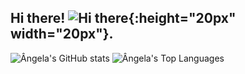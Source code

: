 ## Hi there! ![Hi there](https://raw.githubusercontent.com/iampavangandhi/iampavangandhi/master/gifs/Hi.gif){:height="20px" width="20px"}.
![Ângela's GitHub stats](https://github-readme-stats.vercel.app/api?username=angelacoelho01&count_private=true&show_icons=true&line_height=27&theme=nightowl)
![Ângela's Top Languages](https://github-readme-stats.vercel.app/api/top-langs/?username=angelacoelho01&count_private=true&langs_count=3&show_icons=true&theme=nightowl)

<!--
**angelacoelho01/angelacoelho01** is a ✨ _special_ ✨ repository because its `README.md` (this file) appears on your GitHub profile.

Here are some ideas to get you started:

- 🔭 I’m currently working on ...
- 🌱 I’m currently learning ...
- 👯 I’m looking to collaborate on ...
- 🤔 I’m looking for help with ...
- 💬 Ask me about ...
- 📫 How to reach me: ...
- 😄 Pronouns: ...
- ⚡ Fun fact: ...
-->
